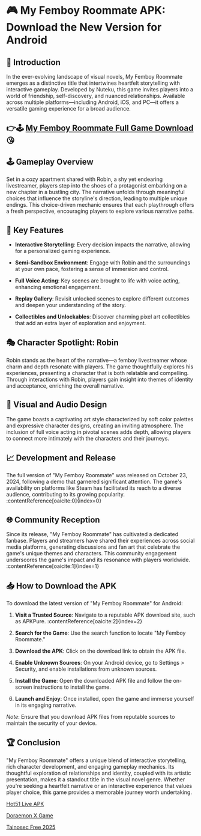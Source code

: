 # 🎮 My Femboy Roommate APK: Download the New Version for Android

## 📖 Introduction

In the ever-evolving landscape of visual novels, My Femboy Roommate emerges as a distinctive title that intertwines heartfelt storytelling with interactive gameplay. Developed by Nuteku, this game invites players into a world of friendship, self-discovery, and nuanced relationships. Available across multiple platforms—including Android, iOS, and PC—it offers a versatile gaming experience for a broad audience.
## 👉🕹️ [My Femboy Roommate Full Game Download](https://apkbine.com/pt/my-femboy-roommate/) 😘

## 🕹️ Gameplay Overview

Set in a cozy apartment shared with Robin, a shy yet endearing livestreamer, players step into the shoes of a protagonist embarking on a new chapter in a bustling city. The narrative unfolds through meaningful choices that influence the storyline's direction, leading to multiple unique endings. This choice-driven mechanic ensures that each playthrough offers a fresh perspective, encouraging players to explore various narrative paths.

## 🎨 Key Features

- **Interactive Storytelling**: Every decision impacts the narrative, allowing for a personalized gaming experience.

- **Semi-Sandbox Environment**: Engage with Robin and the surroundings at your own pace, fostering a sense of immersion and control.

- **Full Voice Acting**: Key scenes are brought to life with voice acting, enhancing emotional engagement.

- **Replay Gallery**: Revisit unlocked scenes to explore different outcomes and deepen your understanding of the story.

- **Collectibles and Unlockables**: Discover charming pixel art collectibles that add an extra layer of exploration and enjoyment.

## 🎭 Character Spotlight: Robin

Robin stands as the heart of the narrative—a femboy livestreamer whose charm and depth resonate with players. The game thoughtfully explores his experiences, presenting a character that is both relatable and compelling. Through interactions with Robin, players gain insight into themes of identity and acceptance, enriching the overall narrative.

## 🎥 Visual and Audio Design

The game boasts a captivating art style characterized by soft color palettes and expressive character designs, creating an inviting atmosphere. The inclusion of full voice acting in pivotal scenes adds depth, allowing players to connect more intimately with the characters and their journeys.

## 📈 Development and Release

The full version of "My Femboy Roommate" was released on October 23, 2024, following a demo that garnered significant attention. The game's availability on platforms like Steam has facilitated its reach to a diverse audience, contributing to its growing popularity. :contentReference[oaicite:0]{index=0}

## 🌐 Community Reception

Since its release, "My Femboy Roommate" has cultivated a dedicated fanbase. Players and streamers have shared their experiences across social media platforms, generating discussions and fan art that celebrate the game's unique themes and characters. This community engagement underscores the game's impact and its resonance with players worldwide. :contentReference[oaicite:1]{index=1}

## 📥 How to Download the APK

To download the latest version of "My Femboy Roommate" for Android:

1. **Visit a Trusted Source**: Navigate to a reputable APK download site, such as APKPure. :contentReference[oaicite:2]{index=2}

2. **Search for the Game**: Use the search function to locate "My Femboy Roommate."

3. **Download the APK**: Click on the download link to obtain the APK file.

4. **Enable Unknown Sources**: On your Android device, go to Settings > Security, and enable installations from unknown sources.

5. **Install the Game**: Open the downloaded APK file and follow the on-screen instructions to install the game.

6. **Launch and Enjoy**: Once installed, open the game and immerse yourself in its engaging narrative.

*Note*: Ensure that you download APK files from reputable sources to maintain the security of your device.

## 🏆 Conclusion

"My Femboy Roommate" offers a unique blend of interactive storytelling, rich character development, and engaging gameplay mechanics. Its thoughtful exploration of relationships and identity, coupled with its artistic presentation, makes it a standout title in the visual novel genre. Whether you're seeking a heartfelt narrative or an interactive experience that values player choice, this game provides a memorable journey worth undertaking.

[Hot51 Live APK](https://github.com/Hot51-Aplikasi) 

[Doraemon X Game](https://github.com/Doraemon-X-Free-2025)

[Tainosec Free 2025](https://github.com/Tainosec-free-2025)
